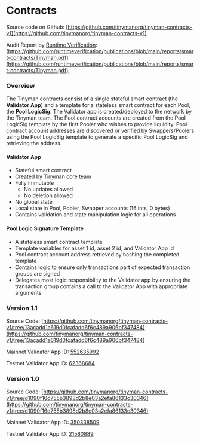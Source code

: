 # Contracts

Source code on Github: [https://github.com/tinymanorg/tinyman-contracts-v1](https://github.com/tinymanorg/tinyman-contracts-v1)

Audit Report by [Runtime Verification](http://runtimeverification.com/): [https://github.com/runtimeverification/publications/blob/main/reports/smart-contracts/Tinyman.pdf](https://github.com/runtimeverification/publications/blob/main/reports/smart-contracts/Tinyman.pdf)

### Overview

The Tinyman contracts consist of a single stateful smart contract (the **Validator App**) and a template for a stateless smart contract for each Pool, the **Pool LogicSig**. The Validator app is created/deployed to the network by the Tinyman team. The Pool contract accounts are created from the Pool LogicSig template by the first Pooler who wishes to provide liquidity. Pool contract account addresses are discovered or verified by Swappers/Poolers using the Pool LogicSig template to generate a specific Pool LogicSig and retrieving the address.

#### Validator App <a href="#docs-internal-guid-b18fd459-7fff-aa47-087b-2bcfdededbc5" id="docs-internal-guid-b18fd459-7fff-aa47-087b-2bcfdededbc5"></a>

* Stateful smart contract
* Created by Tinyman core team
* Fully immutable
  * No updates allowed
  * No deletion allowed
* No global state
* Local state in Pool, Pooler, Swapper accounts (16 ints, 0 bytes)
* Contains validation and state manipulation logic for all operations

#### Pool Logic Signature Template

* A stateless smart contract template
* Template variables for asset 1 id, asset 2 id, and Validator App id
* Pool contract account address retrieved by hashing the completed template
* Contains logic to ensure only transactions part of expected transaction groups are signed
* Delegates most logic responsibility to the Validator app by ensuring the transaction group contains a call to the Validator App with appropriate arguments

### Version 1.1&#x20;

Source Code: [https://github.com/tinymanorg/tinyman-contracts-v1/tree/13acadd1a619d0fcafadd6f6c489a906bf347484](https://github.com/tinymanorg/tinyman-contracts-v1/tree/13acadd1a619d0fcafadd6f6c489a906bf347484)

Mainnet Validator App ID: [552635992](https://explorer.perawallet.app/application/552635992/)

Testnet Validator App ID: [62368684](https://testnet.explorer.perawallet.app/application/62368684/)

### Version 1.0

Source Code: [https://github.com/tinymanorg/tinyman-contracts-v1/tree/d1090f16d755b3898d2b8e03a2efa86133c30346](https://github.com/tinymanorg/tinyman-contracts-v1/tree/d1090f16d755b3898d2b8e03a2efa86133c30346)

Mainnet Validator App ID: [350338509](https://explorer.perawallet.app/application/350338509/)

Testnet Validator App ID: [21580889](https://testnet.explorer.perawallet.app/application/21580889/)



